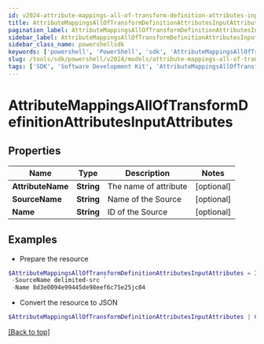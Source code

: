 ```yaml
---
id: v2024-attribute-mappings-all-of-transform-definition-attributes-input-attributes
title: AttributeMappingsAllOfTransformDefinitionAttributesInputAttributes
pagination_label: AttributeMappingsAllOfTransformDefinitionAttributesInputAttributes
sidebar_label: AttributeMappingsAllOfTransformDefinitionAttributesInputAttributes
sidebar_class_name: powershellsdk
keywords: ['powershell', 'PowerShell', 'sdk', 'AttributeMappingsAllOfTransformDefinitionAttributesInputAttributes', 'V2024AttributeMappingsAllOfTransformDefinitionAttributesInputAttributes'] 
slug: /tools/sdk/powershell/v2024/models/attribute-mappings-all-of-transform-definition-attributes-input-attributes
tags: ['SDK', 'Software Development Kit', 'AttributeMappingsAllOfTransformDefinitionAttributesInputAttributes', 'V2024AttributeMappingsAllOfTransformDefinitionAttributesInputAttributes']
---
```



# AttributeMappingsAllOfTransformDefinitionAttributesInputAttributes

## Properties

Name | Type | Description | Notes
------------ | ------------- | ------------- | -------------
**AttributeName** | **String** | The name of attribute | [optional] 
**SourceName** | **String** | Name of the Source | [optional] 
**Name** | **String** | ID of the Source | [optional] 

## Examples

- Prepare the resource
```powershell
$AttributeMappingsAllOfTransformDefinitionAttributesInputAttributes = Initialize-V2024AttributeMappingsAllOfTransformDefinitionAttributesInputAttributes  -AttributeName givenName `
 -SourceName delimited-src `
 -Name 8d3e0094e99445de98eef6c75e25jc04
```

- Convert the resource to JSON
```powershell
$AttributeMappingsAllOfTransformDefinitionAttributesInputAttributes | ConvertTo-JSON
```


[[Back to top]](#) 

